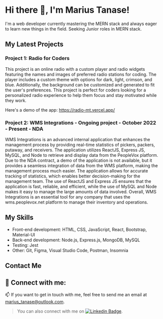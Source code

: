 # Hi there 👋, I'm Marius Tanase!

I'm a web developer currently mastering the MERN stack and always eager to learn new things in the field. Seeking Junior roles in MERN stack.

## My Latest Projects

### Project 1: Radio for Coders

This project is an online radio with a custom player and radio widgets featuring the names and images of preferred radio stations for coding. The player includes a custom theme with options for dark, light, crimson, and blue. Additionally, the background can be customized and generated to fit the user's preferences. This project is perfect for coders looking for a personalized radio experience to help them focus and stay motivated while they work.

Here's a demo of the app: https://radio-mt.vercel.app/

### Project 2: WMS Integrations - Ongoing project - October 2022 - Present - NDA
WMS Integrations is an advanced internal application that enhances the management process by providing real-time statistics of pickers, packers, putaway, and receivers. The application utilizes ReactJS, Express JS, MySQL, and Node to retrieve and display data from the PeopleVox platform. Due to the NDA contract, a demo of the application is not available, but it provides a seamless integration of data from the WMS platform, making the management process much easier. The application allows for accurate tracking of statistics, which enables better decision-making for the management team. The use of ReactJS and Express JS ensures that the application is fast, reliable, and efficient, while the use of MySQL and Node makes it easy to manage the large amounts of data involved. Overall, WMS Integrations is an essential tool for any company that uses the wms.peoplevox.net platform to manage their inventory and operations.

## My Skills

- Front-end development: HTML, CSS, JavaScript, React, Bootstrap, Material-UI
- Back-end development: Node.js, Express.js, MongoDB, MySQL
- Testing: Jest
- Other: Git, Figma, Visual Studio Code, Postman, Insomnia

## Contact Me

## 🔗 Connect with me:
📫 If you want to get in touch with me, feel free to send me an email at marius_tanase@outlook.com. 
> You can also connect with me on [![Linkedin Badge](https://img.shields.io/badge/-Marius_Tanase-blue?style=flat-square&logo=Linkedin&logoColor=white&link=https://www.linkedin.com/in/marius-tanase/)](https://www.linkedin.com/in/marius-tanase/).

